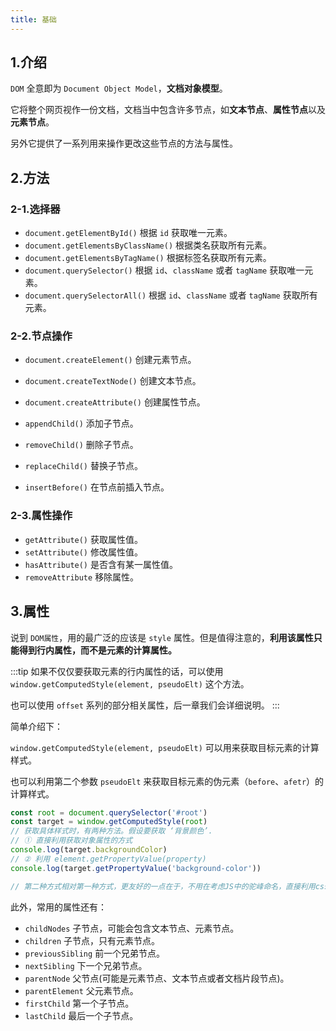 ```yaml
---
title: 基础
---
```


## 1.介绍

`DOM` 全意即为 `Document Object Model`，**文档对象模型**。

它将整个网页视作一份文档，文档当中包含许多节点，如**文本节点**、**属性节点**以及**元素节点**。

另外它提供了一系列用来操作更改这些节点的方法与属性。

## 2.方法

### 2-1.选择器

- `document.getElementById()` 根据 `id` 获取唯一元素。 
- `document.getElementsByClassName()` 根据类名获取所有元素。
- `document.getElementsByTagName()` 根据标签名获取所有元素。
- `document.querySelector()` 根据 `id`、`className` 或者 `tagName` 获取唯一元素。
- `document.querySelectorAll()` 根据 `id`、`className` 或者 `tagName` 获取所有元素。

### 2-2.节点操作

- `document.createElement()` 创建元素节点。
- `document.createTextNode()` 创建文本节点。
- `document.createAttribute()` 创建属性节点。

- `appendChild()` 添加子节点。
- `removeChild()` 删除子节点。
- `replaceChild()` 替换子节点。
- `insertBefore()` 在节点前插入节点。

### 2-3.属性操作

- `getAttribute()` 获取属性值。
- `setAttribute()` 修改属性值。
- `hasAttribute()` 是否含有某一属性值。
- `removeAttribute` 移除属性。


## 3.属性

说到 `DOM属性`，用的最广泛的应该是 `style` 属性。但是值得注意的，**利用该属性只能得到行内属性，而不是元素的计算属性。**

:::tip
如果不仅仅要获取元素的行内属性的话，可以使用 `window.getComputedStyle(element, pseudoElt)` 这个方法。

也可以使用 `offset` 系列的部分相关属性，后一章我们会详细说明。
:::

简单介绍下：

`window.getComputedStyle(element, pseudoElt)` 可以用来获取目标元素的计算样式。

也可以利用第二个参数 `pseudoElt` 来获取目标元素的伪元素（`before`、`afetr`）的计算样式。

```js
const root = document.querySelector('#root')
const target = window.getComputedStyle(root)
// 获取具体样式时，有两种方法。假设要获取 ‘背景颜色’.
// ① 直接利用获取对象属性的方式
console.log(target.backgroundColor)
// ② 利用 element.getPropertyValue(property)
console.log(target.getPropertyValue('background-color'))

// 第二种方式相对第一种方式，更友好的一点在于，不用在考虑JS中的驼峰命名，直接利用css的写法即可。
```

此外，常用的属性还有：

- `childNodes` 子节点，可能会包含文本节点、元素节点。
- `children` 子节点，只有元素节点。
- `previousSibling` 前一个兄弟节点。
- `nextSibling` 下一个兄弟节点。
- `parentNode` 父节点(可能是元素节点、文本节点或者文档片段节点)。
- `parentElement` 父元素节点。
- `firstChild` 第一个子节点。
- `lastChild` 最后一个子节点。
  





